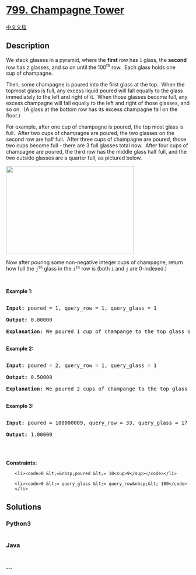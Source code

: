 # [799. Champagne Tower](https://leetcode.com/problems/champagne-tower)

[中文文档](/solution/0700-0799/0799.Champagne%20Tower/README.md)

## Description

<p>We stack glasses in a pyramid, where the <strong>first</strong> row has <code>1</code> glass, the <strong>second</strong> row has <code>2</code> glasses, and so on until the 100<sup>th</sup> row.&nbsp; Each glass holds one cup&nbsp;of champagne.</p>

<p>Then, some champagne is poured into the first glass at the top.&nbsp; When the topmost glass is full, any excess liquid poured will fall equally to the glass immediately to the left and right of it.&nbsp; When those glasses become full, any excess champagne will fall equally to the left and right of those glasses, and so on.&nbsp; (A glass at the bottom row has its excess champagne fall on the floor.)</p>

<p>For example, after one cup of champagne is poured, the top most glass is full.&nbsp; After two cups of champagne are poured, the two glasses on the second row are half full.&nbsp; After three cups of champagne are poured, those two cups become full - there are 3 full glasses total now.&nbsp; After four cups of champagne are poured, the third row has the middle glass half full, and the two outside glasses are a quarter full, as pictured below.</p>

<p><img alt="" src="https://fastly.jsdelivr.net/gh/doocs/leetcode@main/solution/0700-0799/0799.Champagne%20Tower/images/tower.png" style="height: 241px; width: 350px;" /></p>

<p>Now after pouring some non-negative integer cups of champagne, return how full the <code>j<sup>th</sup></code> glass in the <code>i<sup>th</sup></code> row is (both <code>i</code> and <code>j</code> are 0-indexed.)</p>

<p>&nbsp;</p>

<p><strong>Example 1:</strong></p>

<pre>

<strong>Input:</strong> poured = 1, query_row = 1, query_glass = 1

<strong>Output:</strong> 0.00000

<strong>Explanation:</strong> We poured 1 cup of champange to the top glass of the tower (which is indexed as (0, 0)). There will be no excess liquid so all the glasses under the top glass will remain empty.

</pre>

<p><strong>Example 2:</strong></p>

<pre>

<strong>Input:</strong> poured = 2, query_row = 1, query_glass = 1

<strong>Output:</strong> 0.50000

<strong>Explanation:</strong> We poured 2 cups of champange to the top glass of the tower (which is indexed as (0, 0)). There is one cup of excess liquid. The glass indexed as (1, 0) and the glass indexed as (1, 1) will share the excess liquid equally, and each will get half cup of champange.

</pre>

<p><strong>Example 3:</strong></p>

<pre>

<strong>Input:</strong> poured = 100000009, query_row = 33, query_glass = 17

<strong>Output:</strong> 1.00000

</pre>

<p>&nbsp;</p>

<p><strong>Constraints:</strong></p>

<ul>

    <li><code>0 &lt;=&nbsp;poured &lt;= 10<sup>9</sup></code></li>

    <li><code>0 &lt;= query_glass &lt;= query_row&nbsp;&lt; 100</code></li>

</ul>

## Solutions

<!-- tabs:start -->

### **Python3**

```python

```

### **Java**

```java

```

### **...**

```

```

<!-- tabs:end -->
